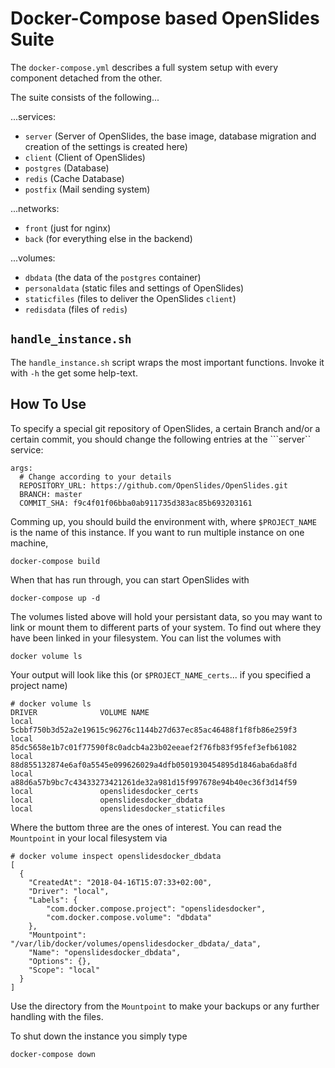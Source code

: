 # Docker-Compose based OpenSlides Suite

The ```docker-compose.yml``` describes a full system setup with every component
detached from the other.

The suite consists of the following...

...services:

* ```server``` (Server of OpenSlides, the base image, database migration and
  creation of the settings is created here)
* ```client``` (Client of OpenSlides)
* ```postgres``` (Database)
* ```redis``` (Cache Database)
* ```postfix``` (Mail sending system)

...networks:

* ```front``` (just for nginx)
* ```back``` (for everything else in the backend)

...volumes:

* ```dbdata``` (the data of the ```postgres``` container)
* ```personaldata``` (static files and settings of OpenSlides)
* ```staticfiles``` (files to deliver the OpenSlides ```client```)
* ```redisdata``` (files of ```redis```)


## ```handle_instance.sh```

The ```handle_instance.sh``` script wraps the most important functions. Invoke
it with ```-h``` the get some help-text.

## How To Use

To specify a special git repository of OpenSlides, a certain Branch and/or
a certain commit, you should change the following entries at the ```server``
service:

    args:
      # Change according to your details
      REPOSITORY_URL: https://github.com/OpenSlides/OpenSlides.git
      BRANCH: master
      COMMIT_SHA: f9c4f01f06bba0ab911735d383ac85b693203161

Comming up, you should build the environment with, where ```$PROJECT_NAME``` is
the name of this instance. If you want to run multiple instance on one machine,

    docker-compose build

When that has run through, you can start OpenSlides with

    docker-compose up -d 

The volumes listed above will hold your persistant data, so you may want to
link or mount them to different parts of your system. To find out where they
have been linked in your filesystem. You can list the volumes with

    docker volume ls

Your output will look like this (or ```$PROJECT_NAME_certs```... if you
specified a project name)

    # docker volume ls
    DRIVER              VOLUME NAME
    local               5cbbf750b3d52a2e19615c96276c1144b27d637ec85ac46488f1f8fb86e259f3
    local               85dc5658e1b7c01f77590f8c0adcb4a23b02eeaef2f76fb83f95fef3efb61082
    local               88d855132874e6af0a5545e099626029a4dfb0501930454895d1846aba6da8fd
    local               a88d6a57b9bc7c43433273421261de32a981d15f997678e94b40ec36f3d14f59
    local               openslidesdocker_certs
    local               openslidesdocker_dbdata
    local               openslidesdocker_staticfiles

Where the buttom three are the ones of interest. You can read the
```Mountpoint``` in your local filesystem via

    # docker volume inspect openslidesdocker_dbdata
    [
      {
        "CreatedAt": "2018-04-16T15:07:33+02:00",
        "Driver": "local",
        "Labels": {
            "com.docker.compose.project": "openslidesdocker",
            "com.docker.compose.volume": "dbdata"
        },
        "Mountpoint": "/var/lib/docker/volumes/openslidesdocker_dbdata/_data",
        "Name": "openslidesdocker_dbdata",
        "Options": {},
        "Scope": "local"
      }
    ]

Use the directory from the ```Mountpoint``` to make your backups or any further
handling with the files.

To shut down the instance you simply type

    docker-compose down

